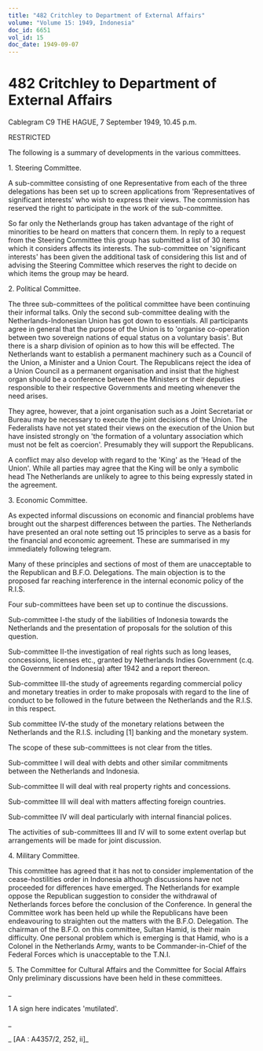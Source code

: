 ```yaml
---
title: "482 Critchley to Department of External Affairs"
volume: "Volume 15: 1949, Indonesia"
doc_id: 6651
vol_id: 15
doc_date: 1949-09-07
---
```


# 482 Critchley to Department of External Affairs

Cablegram C9 THE HAGUE, 7 September 1949, 10.45 p.m.

RESTRICTED

The following is a summary of developments in the various committees.

1\. Steering Committee.

A sub-committee consisting of one Representative from each of the three delegations has been set up to screen applications from 'Representatives of significant interests' who wish to express their views. The commission has reserved the right to participate in the work of the sub-committee.

So far only the Netherlands group has taken advantage of the right of minorities to be heard on matters that concern them. In reply to a request from the Steering Committee this group has submitted a list of 30 items which it considers affects its interests. The sub-committee on 'significant interests' has been given the additional task of considering this list and of advising the Steering Committee which reserves the right to decide on which items the group may be heard.

2\. Political Committee.

The three sub-committees of the political committee have been continuing their informal talks. Only the second sub-committee dealing with the Netherlands-Indonesian Union has got down to essentials. All participants agree in general that the purpose of the Union is to 'organise co-operation between two sovereign nations of equal status on a voluntary basis'. But there is a sharp division of opinion as to how this will be effected. The Netherlands want to establish a permanent machinery such as a Council of the Union, a Minister and a Union Court. The Republicans reject the idea of a Union Council as a permanent organisation and insist that the highest organ should be a conference between the Ministers or their deputies responsible to their respective Governments and meeting whenever the need arises.

They agree, however, that a joint organisation such as a Joint Secretariat or Bureau may be necessary to execute the joint decisions of the Union. The Federalists have not yet stated their views on the execution of the Union but have insisted strongly on 'the formation of a voluntary association which must not be felt as coercion'. Presumably they will support the Republicans.

A conflict may also develop with regard to the 'King' as the 'Head of the Union'. While all parties may agree that the King will be only a symbolic head The Netherlands are unlikely to agree to this being expressly stated in the agreement.

3\. Economic Committee.

As expected informal discussions on economic and financial problems have brought out the sharpest differences between the parties. The Netherlands have presented an oral note setting out 15 principles to serve as a basis for the financial and economic agreement. These are summarised in my immediately following telegram.

Many of these principles and sections of most of them are unacceptable to the Republican and B.F.O. Delegations. The main objection is to the proposed far reaching interference in the internal economic policy of the R.I.S.

Four sub-committees have been set up to continue the discussions.

Sub-committee I-the study of the liabilities of Indonesia towards the Netherlands and the presentation of proposals for the solution of this question.

Sub-committee II-the investigation of real rights such as long leases, concessions, licenses etc., granted by Netherlands Indies Government (c.q. the Government of Indonesia) after 1942 and a report thereon.

Sub-committee III-the study of agreements regarding commercial policy and monetary treaties in order to make proposals with regard to the line of conduct to be followed in the future between the Netherlands and the R.I.S. in this respect.

Sub committee IV-the study of the monetary relations between the Netherlands and the R.I.S. including [1] banking and the monetary system.

The scope of these sub-committees is not clear from the titles.

Sub-committee I will deal with debts and other similar commitments between the Netherlands and Indonesia.

Sub-committee II will deal with real property rights and concessions.

Sub-committee III will deal with matters affecting foreign countries.

Sub-committee IV will deal particularly with internal financial polices.

The activities of sub-committees III and IV will to some extent overlap but arrangements will be made for joint discussion.

4\. Military Committee.

This committee has agreed that it has not to consider implementation of the cease-hostilities order in Indonesia although discussions have not proceeded for differences have emerged. The Netherlands for example oppose the Republican suggestion to consider the withdrawal of Netherlands forces before the conclusion of the Conference. In general the Committee work has been held up while the Republicans have been endeavouring to straighten out the matters with the B.F.O. Delegation. The chairman of the B.F.O. on this committee, Sultan Hamid, is their main difficulty. One personal problem which is emerging is that Hamid, who is a Colonel in the Netherlands Army, wants to be Commander-in-Chief of the Federal Forces which is unacceptable to the T.N.I.

5\. The Committee for Cultural Affairs and the Committee for Social Affairs Only preliminary discussions have been held in these committees.

_

1 A sign here indicates 'mutilated'.

_

_ [AA : A4357/2, 252, ii]_
